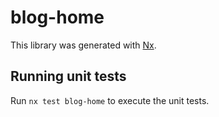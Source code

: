 # blog-home

This library was generated with [Nx](https://nx.dev).

## Running unit tests

Run `nx test blog-home` to execute the unit tests.
